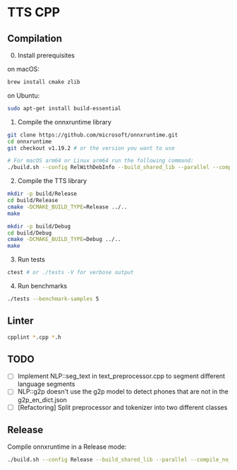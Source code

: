 # TTS CPP

## Compilation

0. Install prerequisites

on macOS:
```bash
brew install cmake zlib
```

on Ubuntu:
```bash
sudo apt-get install build-essential
```

1. Compile the onnxruntime library
```bash
git clone https://github.com/microsoft/onnxruntime.git
cd onnxruntime
git checkout v1.19.2 # or the version you want to use

# For macOS arm64 or Linux arm64 run the following command:
./build.sh --config RelWithDebInfo --build_shared_lib --parallel --compile_no_warning_as_error --skip_submodule_sync --cmake_extra_defines CMAKE_OSX_ARCHITECTURES=arm64
```


2. Compile the TTS library
```bash
mkdir -p build/Release
cd build/Release
cmake -DCMAKE_BUILD_TYPE=Release ../..
make
```

```bash
mkdir -p build/Debug
cd build/Debug
cmake -DCMAKE_BUILD_TYPE=Debug ../..
make
```

3. Run tests
```bash
ctest # or ./tests -V for verbose output
```

4. Run benchmarks
```bash
./tests --benchmark-samples 5
```

## Linter

```bash
cpplint *.cpp *.h
```

## TODO

- [ ] Implement NLP::seg_text in text_preprocessor.cpp to segment different language segments
- [ ] NLP::g2p doesn't use the g2p model to detect phones that are not in the g2p_en_dict.json
- [ ] [Refactoring] Split preprocessor and tokenizer into two different classes

## Release

Compile onnxruntime in a Release mode:
```bash
./build.sh --config Release --build_shared_lib --parallel --compile_no_warning_as_error --skip_submodule_sync --cmake_extra_defines CMAKE_OSX_ARCHITECTURES=arm64
```